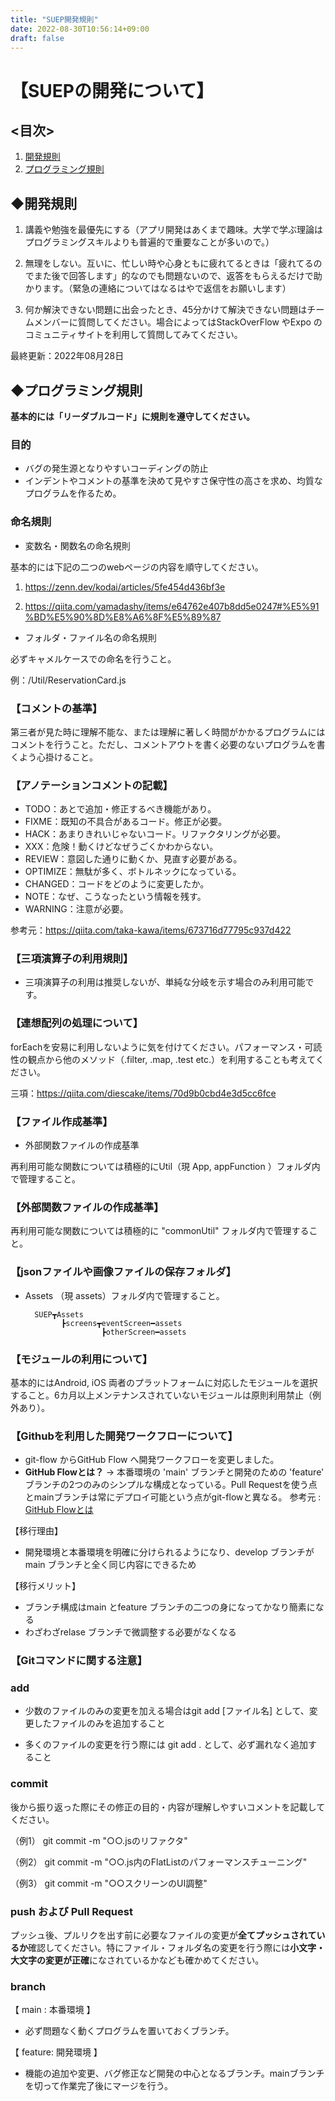 ```yaml
---
title: "SUEP開発規則"
date: 2022-08-30T10:56:14+09:00
draft: false
---
```


# 【SUEPの開発について】
## <目次>

1. [開発規則](#開発規則)
2. [プログラミング規則](#プログラミング規則)
## ◆開発規則

 1. 講義や勉強を最優先にする（アプリ開発はあくまで趣味。大学で学ぶ理論はプログラミングスキルよりも普遍的で重要なことが多いので。）

 2. 無理をしない。互いに、忙しい時や心身ともに疲れてるときは「疲れてるのでまた後で回答します」的なのでも問題ないので、返答をもらえるだけで助かります。（緊急の連絡についてはなるはやで返信をお願いします）

 3. 何か解決できない問題に出会ったとき、45分かけて解決できない問題はチームメンバーに質問してください。場合によってはStackOverFlow やExpo のコミュニティサイトを利用して質問してみてください。 

最終更新：2022年08月28日 

## ◆プログラミング規則
**基本的には「リーダブルコード」に規則を遵守してください。** 

### 目的
- バグの発生源となりやすいコーディングの防止
- インデントやコメントの基準を決めて見やすさ保守性の高さを求め、均質なプログラムを作るため。


### 命名規則

- 変数名・関数名の命名規則

基本的には下記の二つのwebページの内容を順守してください。

1. https://zenn.dev/kodai/articles/5fe454d436bf3e

2. https://qiita.com/yamadashy/items/e64762e407b8dd5e0247#%E5%91%BD%E5%90%8D%E8%A6%8F%E5%89%87

- フォルダ・ファイル名の命名規則

必ずキャメルケースでの命名を行うこと。

例：/Util/ReservationCard.js

### 【コメントの基準】

第三者が見た時に理解不能な、または理解に著しく時間がかかるプログラムにはコメントを行うこと。ただし、コメントアウトを書く必要のないプログラムを書くよう心掛けること。

### 【アノテーションコメントの記載】
- TODO：あとで追加・修正するべき機能があり。
- FIXME：既知の不具合があるコード。修正が必要。
- HACK：あまりきれいじゃないコード。リファクタリングが必要。
- XXX：危険！動くけどなぜうごくかわからない。
- REVIEW：意図した通りに動くか、見直す必要がある。
- OPTIMIZE：無駄が多く、ボトルネックになっている。
- CHANGED：コードをどのように変更したか。
- NOTE：なぜ、こうなったという情報を残す。
- WARNING：注意が必要。

参考元：https://qiita.com/taka-kawa/items/673716d77795c937d422

### 【三項演算子の利用規則】

- 三項演算子の利用は推奨しないが、単純な分岐を示す場合のみ利用可能です。


### 【連想配列の処理について】

forEachを安易に利用しないように気を付けてください。パフォーマンス・可読性の観点から他のメソッド（.filter, .map, .test etc.）を利用することも考えてください。

三項：https://qiita.com/diescake/items/70d9b0cbd4e3d5cc6fce

### 【ファイル作成基準】

- 外部関数ファイルの作成基準

再利用可能な関数については積極的にUtil（現 App, appFunction ）フォルダ内で管理すること。

### 【外部関数ファイルの作成基準】
再利用可能な関数については積極的に "commonUtil" フォルダ内で管理すること。

### 【jsonファイルや画像ファイルの保存フォルダ】

- Assets （現 assets）フォルダ内で管理すること。

		SUEP┳Assets
			  ┣screens┳eventScreen━assets
			           ┣otherScreen━assets

### 【モジュールの利用について】

基本的にはAndroid, iOS 両者のプラットフォームに対応したモジュールを選択すること。6カ月以上メンテナンスされていないモジュールは原則利用禁止（例外あり）。

### 【Githubを利用した開発ワークフローについて】
- git-flow からGitHub Flow へ開発ワークフローを変更しました。
- **GitHub Flowとは？**
  → 本番環境の 'main' ブランチと開発のための 'feature' ブランチの2つのみのシンプルな構成となっている。Pull Requestを使う点とmainブランチは常にデプロイ可能という点がgit-flowと異なる。
  参考元 : [GitHub Flowとは](https://qiita.com/tatane616/items/aec00cdc1b659761cf88)


【移行理由】
- 開発環境と本番環境を明確に分けられるようになり、develop ブランチがmain ブランチと全く同じ内容にできるため

【移行メリット】
- ブランチ構成はmain とfeature ブランチの二つの身になってかなり簡素になる
- わざわざrelase ブランチで微調整する必要がなくなる


### 【Gitコマンドに関する注意】

### add

- 少数のファイルのみの変更を加える場合はgit add [ファイル名] として、変更したファイルのみを追加すること

- 多くのファイルの変更を行う際には git add . として、必ず漏れなく追加すること

### commit

後から振り返った際にその修正の目的・内容が理解しやすいコメントを記載してください。

（例1） git commit -m "○○.jsのリファクタ"

（例2） git commit -m "○○.js内のFlatListのパフォーマンスチューニング"

（例3） git commit -m "○○スクリーンのUI調整"

### push および Pull Request

プッシュ後、プルリクを出す前に必要なファイルの変更が**全てプッシュされているか**確認してください。特にファイル・フォルダ名の変更を行う際には**小文字・大文字の変更が正確**になされているかなども確かめてください。

###  branch
【 main : 本番環境 】
- 必ず問題なく動くプログラムを置いておくブランチ。

【 feature: 開発環境 】
- 機能の追加や変更、バグ修正など開発の中心となるブランチ。mainブランチを切って作業完了後にマージを行う。

